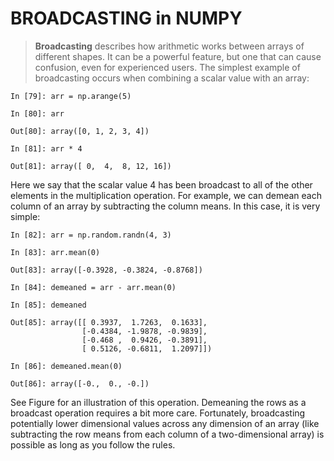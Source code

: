 # BROADCASTING in NUMPY
>**Broadcasting** describes how arithmetic works between arrays of different shapes. It can be a powerful feature, but one that can cause confusion, even for experienced users. The simplest example of broadcasting occurs when combining a scalar value with an array:

```
In [79]: arr = np.arange(5)

In [80]: arr

Out[80]: array([0, 1, 2, 3, 4])

In [81]: arr * 4

Out[81]: array([ 0,  4,  8, 12, 16])

```

Here we say that the scalar value 4 has been broadcast to all of the other elements in the multiplication operation. For example, we can demean each column of an array by subtracting the column means. In this case, it is very simple:

```
In [82]: arr = np.random.randn(4, 3)

In [83]: arr.mean(0)  

Out[83]: array([-0.3928, -0.3824, -0.8768])

In [84]: demeaned = arr - arr.mean(0)

In [85]: demeaned

Out[85]: array([[ 0.3937,  1.7263,  0.1633],
                [-0.4384, -1.9878, -0.9839],
                [-0.468 ,  0.9426, -0.3891],
                [ 0.5126, -0.6811,  1.2097]])

In [86]: demeaned.mean(0) 

Out[86]: array([-0.,  0., -0.]) 

```

See Figure for an illustration of this operation. Demeaning the rows as a broadcast operation requires a bit more care. Fortunately, broadcasting potentially lower dimensional values across any dimension of an array (like subtracting the row means from each column of a two-dimensional array) is possible as long as you follow the rules. 


